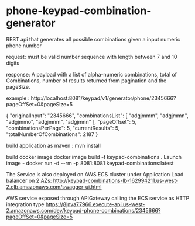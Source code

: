 # phone-keypad-combination-generator
REST api that generates all possible combinations given a input numeric phone number

request: must be valid number sequence with length between 7 and 10 digits

response: A payload with a list of alpha-numeric combinations, total of Combinations, number of results returned from pagination and the pageSize.

example : http://localhost:8081/keypad/v1/generator/phone/2345666?pageOffSet=0&pageSize=5

{
  "originalInput": "2345666",
  "combinationsList": [
    "adgjmmm",
    "adgjmmn",
    "adgjmmo",
    "adgjmnm",
    "adgjmnn"
  ],
  "pageOffset": 5,
  "combinationsPerPage": 5,
  "currentResults": 5,
  "totalNumberOfCombinations": 2187
}

build application as maven : mvn install

build docker image
docker image build -t keypad-combinations .
Launch image - docker run -d --rm -p 8081:8081 keypad-combinations:latest

The Service is also deployed on AWS ECS cluster under Application Load balancer on 2 AZs:
http://keypad-combinations-lb-162994211.us-west-2.elb.amazonaws.com/swagger-ui.html

AWS service exposed through APIGateway calling the ECS service as HTTP integration type
https://8jnva77966.execute-api.us-west-2.amazonaws.com/dev/keypad-phone-combinations/2345666?pageOffSet=0&pageSize=5
